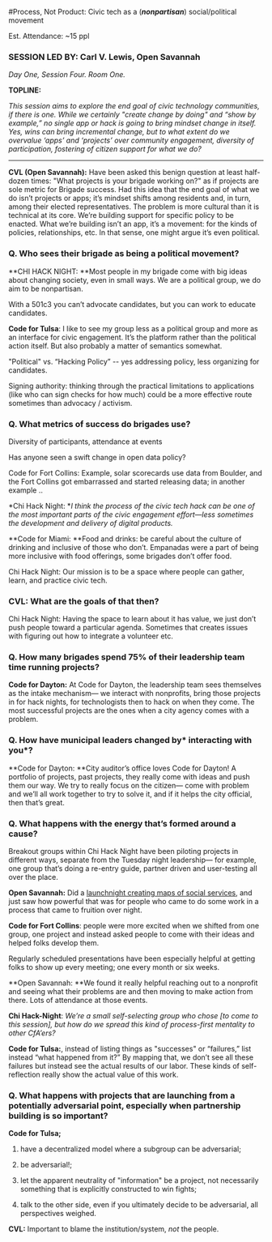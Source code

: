 #Process, Not Product: Civic tech as a (****_nonpartisan_****) social/political movement

Est. Attendance: ~15 ppl

### SESSION LED BY: Carl V. Lewis, Open Savannah

*Day One, Session Four. Room One.*

**TOPLINE:**

*This session aims to explore the end goal of civic technology communities, if there is one. While we certainly "create change by doing" and “show by example,” no single app or hack is going to bring mindset change in itself. Yes, wins can bring incremental change, but to what extent do we overvalue ‘apps’ and ‘projects’ over community engagement, diversity of participation, fostering of citizen support for what we do?*

* * *


**CVL (Open Savannah):** Have been asked this benign question at least half-dozen times: "What projects is your brigade working on?" as if projects are sole metric for Brigade success. Had this idea that the end goal of what we do isn’t projects or apps; it’s mindset shifts among residents and, in turn, among their elected representatives. The problem is more cultural than it is technical at its core. We’re building support for specific policy to be enacted. What we’re building isn’t an app, it’s a movement: for the kinds of policies, relationships, etc. In that sense, one might argue it’s even political.

### Q. Who sees their brigade as being a political movement?

**CHI HACK NIGHT: **Most people in my brigade come with big ideas about changing society, even in small ways. We are a political group, we do aim to be nonpartisan.

With a 501c3 you can’t advocate candidates, but you can work to educate candidates. 

**Code for Tulsa**: I like to see my group less as a political group and more as an interface for civic engagement. It’s the platform rather than the political action itself. But also probably a matter of semantics somewhat.

"Political" vs. “Hacking Policy” -- yes addressing policy, less organizing for candidates.

Signing authority: thinking through the practical limitations to applications (like who can sign checks for how much) could be a more effective route sometimes than advocacy / activism.

### Q. What metrics of success do brigades use?

Diversity of participants, attendance at events

Has anyone seen a swift change in open data policy?

Code for Fort Collins: Example, solar scorecards use data from Boulder, and the Fort Collins got embarrassed and started releasing data; in another example .. 

*Chi Hack Night: **I think the process of the civic tech hack can be one of the most important parts of the civic engagement effort—less sometimes the development and delivery of digital products.*

**Code for Miami: **Food and drinks: be careful about the culture of drinking and inclusive of those who don’t. Empanadas were a part of being more inclusive with food offerings, some brigades don’t offer food.

Chi Hack Night: Our mission is to be a space where people can gather, learn, and practice civic tech. 

### CVL: What are the goals of that then?

Chi Hack Night: Having the space to learn about it has value, we just don’t push people toward a particular agenda. Sometimes that creates issues with figuring out how to integrate a volunteer etc.

### Q. How many brigades spend 75% of their leadership team time running projects?

**Code for Dayton:** At Code for Dayton, the leadership team sees themselves as the intake mechanism— we interact with nonprofits, bring those projects in for hack nights, for technologists then to hack on when they come. The most successful projects are the ones when a city agency comes with a problem. 

### Q. How have municipal leaders changed by* interacting with you*?

**Code for Dayton: **City auditor’s office loves Code for Dayton! A portfolio of projects, past projects, they really come with ideas and push them our way. We try to really focus on the citizen— come with  problem and we’ll all work together to try to solve it, and if it helps the city official, then that’s great.

### Q. What happens with the energy that’s formed around a cause?

Breakout groups within Chi Hack Night have been piloting projects in different ways, separate from the Tuesday night leadership— for example, one group that’s doing a re-entry guide, partner driven and user-testing all over the place.

**Open Savannah:** Did a [launchnight creating maps of social services](https://savmaps.io), and just saw how powerful that was for people who came to do some work in a process that came to fruition over night.

**Code for Fort Collins**: people were more excited when we shifted from one group, one project and instead asked people to come with their ideas and helped folks develop them.

Regularly scheduled presentations have been especially helpful at getting folks to show up every meeting; one every month or six weeks. 

**Open Savannah: **We found it really helpful reaching out to a nonprofit and seeing what their problems are and then moving to make action from there. Lots of attendance at those events.

**Chi Hack-Night**: *We’re a small self-selecting group who chose [to come to this session], but how do we spread this kind of process-first mentality to other CfA’ers?*

**Code for Tulsa:**, instead of listing things as "successes" or “failures,” list instead “what happened from it?” By mapping that, we don’t see all these failures but instead see the actual results of our labor. These kinds of self-reflection really show the actual value of this work.

### Q. What happens with projects that are launching from a potentially adversarial point, especially when partnership building is so important? 

**Code for Tulsa;**

1) have a decentralized model where a subgroup can be adversarial; 

2) be adversarial!; 

3) let the apparent neutrality of "information" be a project, not necessarily something that is explicitly constructed to win fights; 

4) talk to the other side, even if you ultimately decide to be adversarial, all perspectives weighed.

**CVL:** Important to blame the institution/system, *not* the people. 

